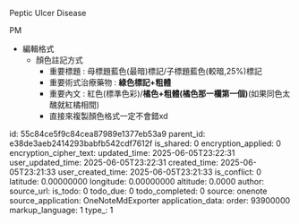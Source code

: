 Peptic Ulcer Disease

PM

- 編輯格式
  - 顏色註記方式
    - 重要標題 : 母標題藍色(最暗)標記/子標題藍色(較暗,25%)標記
    - 重要術式治療藥物 : **綠色標記+粗體**
    - 重要內文 : 紅色(標準色彩)/**橘色+粗體(橘色那一欄第一個)**(如果同色太醜就紅橘相間)
    - 直接來複製顏色格式一定不會錯xd



id: 55c84ce5f9c84cea87989e1377eb53a9
parent_id: e38de3aeb2414293babfb542cdf7612f
is_shared: 0
encryption_applied: 0
encryption_cipher_text: 
updated_time: 2025-06-05T23:22:31
user_updated_time: 2025-06-05T23:22:31
created_time: 2025-06-05T23:21:33
user_created_time: 2025-06-05T23:21:33
is_conflict: 0
latitude: 0.00000000
longitude: 0.00000000
altitude: 0.0000
author: 
source_url: 
is_todo: 0
todo_due: 0
todo_completed: 0
source: onenote
source_application: OneNoteMdExporter
application_data: 
order: 93900000
markup_language: 1
type_: 1